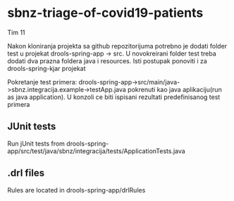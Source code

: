 # sbnz-triage-of-covid19-patients 
Tim 11

Nakon kloniranja projekta sa github repozitorijuma potrebno je dodati folder test u projekat drools-spring-app -> src. U novokreirani folder test treba dodati dva prazna foldera java i resources. Isti postupak ponoviti i za drools-spring-kjar projekat

Pokretanje test primera:
  drools-spring-app->src/main/java->sbnz.integracija.example->testApp.java pokrenuti kao java aplikaciju(run as java application). U konzoli ce biti ispisani rezultati predefinisanog test primera
  

## JUnit tests

Run jUnit tests from drools-spring-app/src/test/java/sbnz/integracija/tests/ApplicationTests.java


## .drl files

Rules are located in drools-spring-app/drlRules

